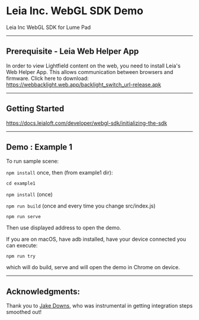 # Leia Inc. WebGL SDK Demo

Leia Inc WebGL SDK for Lume Pad

---

## Prerequisite - Leia Web Helper App
In order to view Lightfield content on the web, you need to install Leia's Web Helper App. This allows communication between browsers and firmware.
Click here to download: https://webbacklight.web.app/backlight_switch_url-release.apk

---

## Getting Started
https://docs.leialoft.com/developer/webgl-sdk/initializing-the-sdk

---
## Demo : Example 1

To run sample scene:

`npm install` once, then (from example1 dir):

`cd example1`

`npm install` (once)

`npm run build` (once and every time you change src/index.js)

`npm run serve`

Then use displayed address to open the demo.

If you are on macOS, have adb installed, have your device connected you can execute:

`npm run try`

which will do build, serve and will open the demo in Chrome on device.

---
## Acknowledgments:
Thank you to [Jake Downs](https://github.com/jakedowns), who was instrumental in getting integration steps smoothed out!
